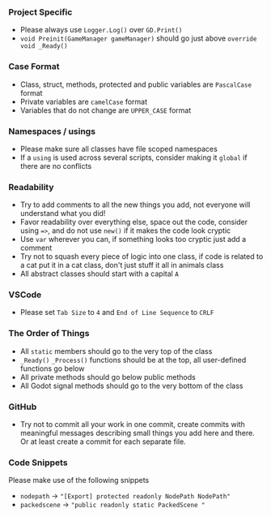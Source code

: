 ### Project Specific
- Please always use `Logger.Log()` over `GD.Print()`
- `void Preinit(GameManager gameManager)` should go just above `override void _Ready()`

### Case Format
- Class, struct, methods, protected and public variables are `PascalCase` format
- Private variables are `camelCase` format
- Variables that do not change are `UPPER_CASE` format

### Namespaces / usings
- Please make sure all classes have file scoped namespaces
- If a `using` is used across several scripts, consider making it `global` if there are no conflicts

### Readability
- Try to add comments to all the new things you add, not everyone will understand what you did!
- Favor readability over everything else, space out the code, consider using `=>`, and do not use `new()` if it makes the code look cryptic
- Use `var` wherever you can, if something looks too cryptic just add a comment
- Try not to squash every piece of logic into one class, if code is related to a cat put it in a cat class, don't just stuff it all in animals class
- All abstract classes should start with a capital `A`

### VSCode
- Please set `Tab Size` to `4` and `End of Line Sequence` to `CRLF`

### The Order of Things
- All `static` members should go to the very top of the class  
- `_Ready()` `_Process()` functions should be at the top, all user-defined functions go below
- All private methods should go below public methods
- All Godot signal methods should go to the very bottom of the class

### GitHub
- Try not to commit all your work in one commit, create commits with meaningful messages describing small things you add here and there. Or at least create a commit for each separate file.

### Code Snippets
Please make use of the following snippets

- `nodepath` -> `"[Export] protected readonly NodePath NodePath"`
- `packedscene` -> `"public readonly static PackedScene "`
